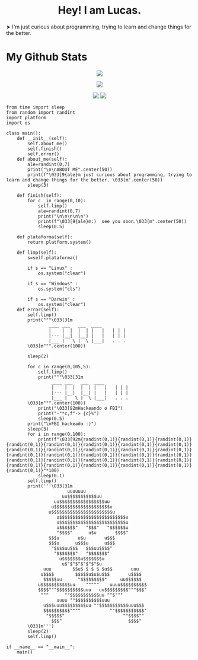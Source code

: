 <h1 align="center"> Hey! I am Lucas. </h1>
<div> 
  <p> ➤  I'm just curious about programming, trying to learn and change things for the better. </p>   
</div>
<h1>  My Github Stats </h1>
  <p align="center"><img src="https://github-readme-streak-stats.herokuapp.com?user=Lucas836-hub&theme=github-dark&date_format=M%20j%5B%2C%20Y%5D"/></p>
  <p align="center"><img src="https://github-profile-summary-cards.vercel.app/api/cards/profile-details?username=Lucas836-hub&theme=github_dark"/></p>
<div align="center">
  <img src="https://github-profile-summary-cards.vercel.app/api/cards/stats?username=Lucas836-hub&theme=github_dark"/>
  <img src="https://github-profile-summary-cards.vercel.app/api/cards/productive-time?username=Lucas836-hub&theme=github_dark"/>
</div>
<p align="center"> 
</p>

```python3
from time import sleep
from random import randint
import platform
import os

class main():
	def __init__(self):
		self.about_me()
		self.finish()
		self.error()
	def about_me(self):
		ale=randint(0,7)
		print("\n\nABOUT ME".center(50))
		print(f"\033[9{ale}m just curious about programming, trying to learn and change things for the better. \033[m".center(50))
		sleep(3)

	def finish(self):
		for c  in range(0,10):
			self.limp()
			ale=randint(0,7)
			print("\n\n\n\n\n")
			print(f"\033[9{ale}m:)  see you soon.\033[m".center(50))
			sleep(0.5)

	def plataforma(self):
		return platform.system()

	def limp(self):
		s=self.plataforma()
		
		if s == "Linux" :
			os.system("clear")
			
		if s == "Windows" :
			os.system("cls")
			
		if s == "Darwin" :
			os.system("clear")
	def error(self):
		self.limp()
		print("""\033[31m
			    ____ ___   ___  ____  
			    |    |  |  |  | |   |   | | |
			    |--- |__|  |__| |   |   | | |
			    |___ |   \ |  \ |___|   . . .
		\033[m""".center(100))

		sleep(2)

		for c in range(0,105,5):
			self.limp()
			print("""\033[31m
			     ____ ___   ___  ____  
			     |    |  |  |  | |   |   | | |
			     |--- |__|  |__| |   |   | | |
			     |___ |   \ |  \ |___|   . . .
		\033[m""".center(100))
			print("\033[92mHackeando o FBI")
			print("-"*c,f"-> {c}%")
			sleep(0.5)
		print("\nFBI hackeado :)")
		sleep(3)
		for i in range(0,100):
			print(f"\033[92m{randint(0,1)}{randint(0,1)}{randint(0,1)}{randint(0,1)}{randint(0,1)}{randint(0,1)}{randint(0,1)}{randint(0,1)}{randint(0,1)}{randint(0,1)}{randint(0,1)}{randint(0,1)}{randint(0,1)}{randint(0,1)}{randint(0,1)}{randint(0,1)}{randint(0,1)}{randint(0,1)}{randint(0,1)}{randint(0,1)}{randint(0,1)}{randint(0,1)}{randint(0,1)}{randint(0,1)}{randint(0,1)}{randint(0,1)}{randint(0,1)}{randint(0,1)}{randint(0,1)}"*100)
			sleep(0.1)
		self.limp()
		print('''\033[31m
				       uuuuuuu
				     uu$$$$$$$$$$$uu
				  uu$$$$$$$$$$$$$$$$$uu
				 u$$$$$$$$$$$$$$$$$$$$$u
				u$$$$$$$$$$$$$$$$$$$$$$$u
			       u$$$$$$$$$$$$$$$$$$$$$$$$$u
			       u$$$$$$$$$$$$$$$$$$$$$$$$$u
			       u$$$$$$"   "$$$"   "$$$$$$u
			       "$$$$"      u$u       $$$$"
				$$$u       u$u       u$$$
				$$$u      u$$$u      u$$$
				 "$$$$uu$$$   $$$uu$$$$"
				  "$$$$$$$"   "$$$$$$$"
				    u$$$$$$$u$$$$$$$u
				     u$"$"$"$"$"$"$u
			  uuu        $$u$ $ $ $ $u$$       uuu
			 u$$$$        $$$$$u$u$u$$$       u$$$$
			  $$$$$uu      "$$$$$$$$$"     uu$$$$$$
			u$$$$$$$$$$$uu    """""    uuuu$$$$$$$$$$
			$$$$"""$$$$$$$$$$uuu   uu$$$$$$$$$"""$$$"
			 """      ""$$$$$$$$$$$uu ""$"""
				   uuuu ""$$$$$$$$$$uuu
			  u$$$uuu$$$$$$$$$uu ""$$$$$$$$$$$uuu$$$
			  $$$$$$$$$$""""           ""$$$$$$$$$$$"
			   "$$$$$"                      ""$$$$""
			     $$$"                         $$$$"
		\033[m''')
		sleep(2)
		self.limp()

if __name__ == "__main__":
	main()
